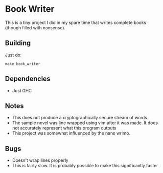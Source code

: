 # Book Writer
This is a tiny project I did in my spare time that writes complete books (though
filled with nonsense).

## Building
Just do:
```
make book_writer
```

## Dependencies
+ Just GHC

## Notes
+ This does not produce a cryptographically secure stream of words
+ The sample novel was line wrapped using vim after it was made. It does not
  accurately represent what this program outputs
+ This project was somewhat influenced by the nano wrimo.

## Bugs
+ Doesn't wrap lines properly
+ This is fairly slow. It is probably possible to make this significantly faster
